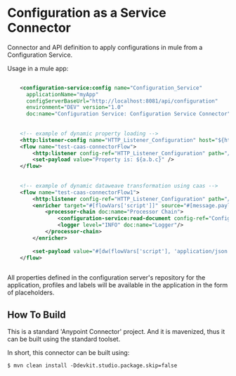 # Configuration as a Service Connector

Connector and API definition to apply configurations in mule from a Configuration Service.

Usage in a mule app:

```xml
    
    <configuration-service:config name="Configuration_Service" 
      applicationName="myApp" 
      configServerBaseUrl="http://localhost:8081/api/configuration" 
      environment="DEV" version="1.0"
      doc:name="Configuration Service: Configuration Service Connector"/>
    
    
    <!-- example of dynamic property loading -->
    <http:listener-config name="HTTP_Listener_Configuration" host="${http.host}" port="${http.port}" doc:name="HTTP Listener Configuration"/>
    <flow name="test-caas-connectorFlow">
        <http:listener config-ref="HTTP_Listener_Configuration" path="/" doc:name="HTTP"/>
        <set-payload value="Property is: ${a.b.c}" />
    </flow>
    
    
    <!-- example of dynamic dataweave transformation using caas -->
    <flow name="test-caas-connectorFlow1">
        <http:listener config-ref="HTTP_Listener_Configuration" path="/dw" doc:name="HTTP"/>
        <enricher target="#[flowVars['script']]" source="#[message.payloadAs(java.lang.String)]" doc:name="Message Enricher">
        	<processor-chain doc:name="Processor Chain">
        		<configuration-service:read-document config-ref="Configuration_Service" key="generate_default.dwl" doc:name="Configuration Service"/>
                <logger level="INFO" doc:name="Logger"/>
        	</processor-chain>
        </enricher>
        
        <set-payload value="#[dw(flowVars['script'], 'application/json')]" mimeType="application/json" doc:name="Set Payload"/>
    </flow>
    
```

All properties defined in the configuration server's repository for the application, profiles and labels will be available in the application in the form of placeholders.


## How To Build

This is a standard 'Anypoint Connector' project. And it is mavenized, thus it can be built using the standard toolset.

In short, this connector can be built using:

    $ mvn clean install -Ddevkit.studio.package.skip=false
   
